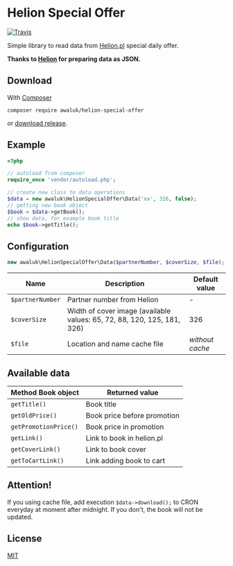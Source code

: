 # Helion Special Offer

[![Travis](https://travis-ci.org/awaluk/helion-special-offer.svg?branch=master)](https://travis-ci.org/awaluk/helion-special-offer)

Simple library to read data from [Helion.pl](http://helion.pl) special daily offer.

**Thanks to [Helion](http://helion.pl) for preparing data as JSON.**

## Download
With [Composer](https://getcomposer.org)
```
composer require awaluk/helion-special-offer
```
or [download release](https://github.com/awaluk/helion-special-offer/releases).

## Example
```php
<?php

// autoload from composer
require_once 'vendor/autoload.php';

// create new class to data operations
$data = new awaluk\HelionSpecialOffer\Data('xx', 326, false);
// getting new book object
$book = $data->getBook();
// show data, for example book title
echo $book->getTitle();
```

## Configuration
```php
new awaluk\HelionSpecialOffer\Data($partnerNumber, $coverSize, $file);
```
Name | Description | Default value
--- | --- | ---
`$partnerNumber` | Partner number from Helion | -
`$coverSize` | Width of cover image (available values: 65, 72, 88, 120, 125, 181, 326) | 326
`$file` | Location and name cache file | *without cache*

## Available data
Method Book object | Returned value
--- | ---
`getTitle()` | Book title
`getOldPrice()` | Book price before promotion
`getPromotionPrice()` | Book price in promotion
`getLink()` | Link to book in helion.pl
`getCoverLink()` | Link to book cover
`getToCartLink()` | Link adding book to cart

## Attention!
If you using cache file, add execution `$data->download();` to CRON everyday at moment after midnight. If you don't, the book will not be updated.

## License
[MIT](https://github.com/awaluk/helion-special-offer/blob/master/LICENSE)